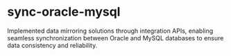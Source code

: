 # sync-oracle-mysql
Implemented data mirroring solutions through integration APIs, enabling seamless synchronization between Oracle and MySQL databases to ensure data consistency and reliability.
